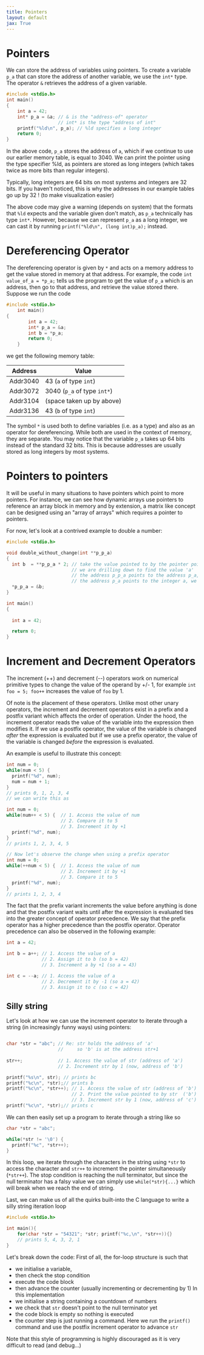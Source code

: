 ```yaml
---
title: Pointers
layout: default
jax: True
---
```

# Pointers
We can store the address of variables using pointers. To create a variable `p_a` that can store the address of another variable, we use the `int*` type. The operator `&` retrieves the address of a given variable.

```c
#include <stdio.h>
int main()
{
    int a = 42;
    int* p_a = &a; // & is the "address-of" operator
                   // int* is the type "address of int"
    printf("%ld\n", p_a); // %ld specifies a long integer
    return 0;
}
```

In the above code, `p_a` stores the address of `a`, which if we continue to use our earlier memory table, is equal to 3040. We can print the pointer using the type specifier %ld, as pointers are stored as long integers (which takes twice as more bits than regular integers).

Typically, long integers are 64 bits on most systems and integers are 32 bits. If you haven't noticed, this is why the addresses in our example tables go up by 32 ! (to make visualization easier)

The above code may give a warning (depends on system) that the formats that `%ld` expects and the variable given don't match, as `p_a` technically has type `int*`. However, because we can represent `p_a` as a long integer, we can cast it by running ```printf("%ld\n", (long int)p_a);``` instead.
# Dereferencing Operator
The dereferencing operator is given by `*` and acts on a memory address to get the value stored in memory at that address. For example, the code ```int value_of_a = *p_a;``` tells us the program to get the value of `p_a` which is an address, then go to that address, and retrieve the value stored there. Suppose we run the code

```c
#include <stdio.h>
    int main()
{
        int a = 42;
        int* p_a = &a;
        int b = *p_a; 
        return 0;
    }
```

we get the following memory table:

| Address  |  Value |
| -------  |  ------ |
| Addr3040 |  43 (`a` of type `int`) |
| Addr3072 |  3040 (`p_a` of type `int*`) |
| Addr3104 |  (space taken up by above) |
| Addr3136 |  43 (`b` of type `int`) |

The symbol `*` is used both to define variables (i.e. as a type) and also as an operator for dereferencing. While both are used in the context of memory, they are separate. 
You may notice that the variable `p_a` takes up 64 bits instead of the standard 32 bits. This is because addresses are usually stored as long integers by most systems. 

# Pointers to pointers
It will be useful in many situations to have pointers which point to more pointers. For instance, we can see how dynamic arrays use pointers to reference an array block in memory and by extension, a matrix like concept can be designed using an "array of arrays" which requires a pointer to pointers. 

For now, let's look at a contrived example to double a number:
```c
#include <stdio.h>

void double_without_change(int **p_p_a)
{
  int b  = **p_p_a * 2; // take the value pointed to by the pointer pointed to by p_p_a
                        // we are drilling down to find the value 'a'
                        // the address p_p_a points to the address p_a, we follow it
                        // the address p_a points to the integer a, we go to 'a' and retrieve its value
  *p_p_a = &b;
}

int main()
{
 
  int a = 42; 

  return 0;
}
 ```
# Increment and Decrement Operators
The increment (++) and decrement (--) operators work on numerical primitive types to change the value of the operand by +/- 1, for example `int foo = 5; foo++` increases the value of `foo` by 1.

Of note is the placement of these operators. Unlike most other unary operators, the increment and decrement operators exist in a prefix and a postfix variant which affects the order of operation. Under the hood, the increment operator reads the value of the variable into the expression then modifies it. If we use a postfix operator, the value of the variable is changed _after_ the expression is evaluated but if we use a prefix operator, the value of the variable is changed _before_ the expression is evaluated. 

An example is useful to illustrate this concept:
```c
int num = 0;
while(num < 5) {
  printf("%d", num);
  num = num + 1;
}
// prints 0, 1, 2, 3, 4
// we can write this as

int num = 0;
while(num++ < 5) {  // 1. Access the value of num
                    // 2. Compare it to 5
                    // 3. Increment it by +1
  printf("%d", num);
}
// prints 1, 2, 3, 4, 5

// Now let's observe the change when using a prefix operator
int num = 0;
while(++num < 5) {  // 1. Access the value of num
                    // 2. Increment it by +1
                    // 3. Compare it to 5
  printf("%d", num);
}
// prints 1, 2, 3, 4
```
The fact that the prefix variant increments the value before anything is done and that the postfix variant waits until after the expression is evaluated ties into the greater concept of operator precedence. We say that the prefix operator has a higher precedence than the postfix operator. Operator precedence can also be observed in the following example:
```c
int a = 42;

int b = a++; // 1. Access the value of a
             // 2. Assign it to b (so b = 42)
             // 3. Increment a by +1 (so a = 43)

int c = --a; // 1. Access the value of a
             // 2. Decrement it by -1 (so a = 42)
             // 3. Assign it to c (so c = 42)
```

## Silly string
Let's look at how we can use the increment operator to iterate through a string (in increasingly funny ways) using pointers:
```c

char *str = "abc"; // Re: str holds the address of 'a'
                   //     so 'b' is at the address str+1
                   
str++;             // 1. Access the value of str (address of 'a')
                   // 2. Increment str by 1 (now, address of 'b')

printf("%s\n", str); // prints bc
printf("%c\n", *str);// prints b
printf("%c\n", *str++); // 1. Access the value of str (address of 'b')
                        // 2. Print the value pointed to by str  ('b')
                        // 3. Increment str by 1 (now, address of 'c')
printf("%c\n", *str);// prints c
```
We can then easily set up a program to iterate through a string like so
```c
char *str = "abc";

while(*str != '\0') {
  printf("%c", *str++);
}
```
In this loop, we iterate through the characters in the string using `*str` to access the character and `str++` to increment the pointer simultaneously (`*str++`). The stop condition is reaching the null terminator, but since the null terminator has a falsy value we can simply use `while(*str){...}` which will break when we reach the end of string.

Last, we can make us of all the quirks built-into the C language to write a silly string iteration loop
```c
#include <stdio.h>

int main(){                 
	for(char *str = "54321"; *str; printf("%c,\n", *str++)){}
	// prints 5, 4, 3, 2, 1
}
```
Let's break down the code:
First of all, the for-loop structure is such that 
- we initialise a variable, 
- then check the stop condition 
- execute the code block
- then advance the counter (usually incrementing or decrementing by 1)
In this implementation
- we initialise a string containing a countdown of numbers
- we check that `str` doesn't point to the null terminator yet
- the code block is empty so nothing is executed
- the counter step is just running a command. Here we run the `printf()` command and use the postfix increment operator to advance `str`

Note that this style of programming is highly discouraged as it is very difficult to read (and debug...)

